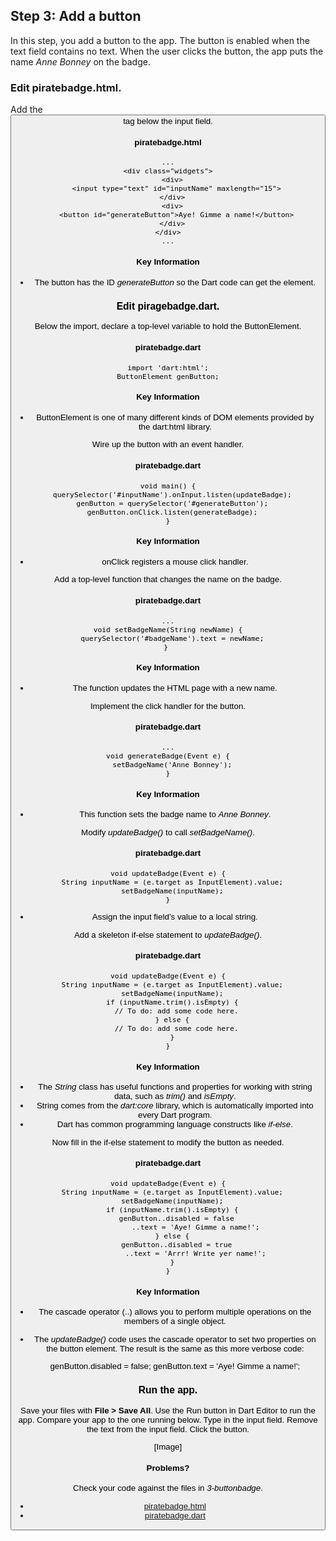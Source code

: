 Step 3: Add a button
-----

In this step, you add a button to the app. The button is enabled when the text field contains no text. When the user clicks the button, the app puts the name *Anne Bonney* on the badge.

### Edit piratebadge.html.

Add the <button> tag below the input field.

#### piratebadge.html
    ...
    <div class="widgets">
      <div>
        <input type="text" id="inputName" maxlength="15">
      </div>
      <div>
        <button id="generateButton">Aye! Gimme a name!</button>
      </div>
    </div>
    ...

#### Key Information

* The button has the ID *generateButton* so the Dart code can get the element.

### Edit piragebadge.dart.

Below the import, declare a top-level variable to hold the ButtonElement.

#### piratebadge.dart

    import 'dart:html';
    ButtonElement genButton;

#### Key Information

* ButtonElement is one of many different kinds of DOM elements provided by the dart:html library.

Wire up the button with an event handler.

#### piratebadge.dart

    void main() {
      querySelector('#inputName').onInput.listen(updateBadge);
      genButton = querySelector('#generateButton');
      genButton.onClick.listen(generateBadge);
    }

#### Key Information

* onClick registers a mouse click handler.

Add a top-level function that changes the name on the badge.

#### piratebadge.dart
    ...
    void setBadgeName(String newName) {
      querySelector('#badgeName').text = newName;
    } 

#### Key Information

* The function updates the HTML page with a new name.

Implement the click handler for the button.

#### piratebadge.dart
    ...
    void generateBadge(Event e) {
      setBadgeName('Anne Bonney');
    }

#### Key Information
* This function sets the badge name to *Anne Bonney*.

Modify *updateBadge()* to call *setBadgeName()*.

#### piratebadge.dart
    void updateBadge(Event e) {
      String inputName = (e.target as InputElement).value;
      setBadgeName(inputName);
    }

* Assign the input field’s value to a local string.

Add a skeleton if-else statement to *updateBadge()*.

#### piratebadge.dart
    void updateBadge(Event e) {
      String inputName = (e.target as InputElement).value;
      setBadgeName(inputName);
      if (inputName.trim().isEmpty) {
        // To do: add some code here.
      } else {
        // To do: add some code here.
      }
    }

#### Key Information
* The *String* class has useful functions and properties for working with string data, such as *trim()* and *isEmpty*.
* String comes from the *dart:core* library, which is automatically imported into every Dart program.
* Dart has common programming language constructs like *if-else*.

Now fill in the if-else statement to modify the button as needed.

#### piratebadge.dart
    void updateBadge(Event e) {
      String inputName = (e.target as InputElement).value;
      setBadgeName(inputName);
      if (inputName.trim().isEmpty) {
        genButton..disabled = false
                 ..text = 'Aye! Gimme a name!';
      } else {
        genButton..disabled = true
                 ..text = 'Arrr! Write yer name!';
      }
    }

#### Key Information
* The cascade operator (..) allows you to perform multiple operations on the members of a single object.
* The *updateBadge()* code uses the cascade operator to set two properties on the button element. The result is the same as this more verbose code:

    genButton.disabled = false;
    genButton.text = 'Aye! Gimme a name!';

### Run the app.

Save your files with **File > Save All**.
Use the Run button in Dart Editor to run the app.
Compare your app to the one running below.
Type in the input field. Remove the text from the input field. Click the button.

[Image]

#### Problems?
Check your code against the files in *3-buttonbadge*.

* [piratebadge.html](https://github.com/dart-lang/one-hour-codelab/blob/master/web/3-buttonbadge/piratebadge.html)
* [piratebadge.dart](https://github.com/dart-lang/one-hour-codelab/blob/master/web/3-buttonbadge/piratebadge.dart)

